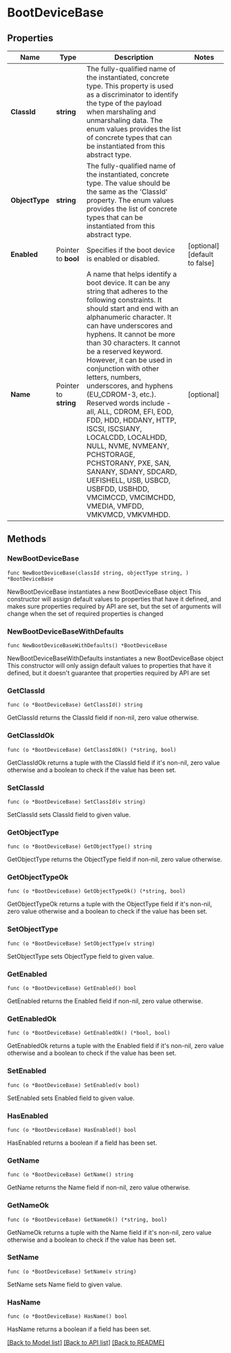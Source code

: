 # BootDeviceBase

## Properties

Name | Type | Description | Notes
------------ | ------------- | ------------- | -------------
**ClassId** | **string** | The fully-qualified name of the instantiated, concrete type. This property is used as a discriminator to identify the type of the payload when marshaling and unmarshaling data. The enum values provides the list of concrete types that can be instantiated from this abstract type. | 
**ObjectType** | **string** | The fully-qualified name of the instantiated, concrete type. The value should be the same as the &#39;ClassId&#39; property. The enum values provides the list of concrete types that can be instantiated from this abstract type. | 
**Enabled** | Pointer to **bool** | Specifies if the boot device is enabled or disabled. | [optional] [default to false]
**Name** | Pointer to **string** | A name that helps identify a boot device. It can be any string that adheres to the following constraints. It should start and end with an alphanumeric character. It can have underscores and hyphens. It cannot be more than 30 characters. It cannot be a reserved keyword. However, it can be used in conjunction with other letters, numbers, underscores, and hyphens (EU_CDROM-3, etc.). Reserved words include - all, ALL, CDROM, EFI, EOD, FDD, HDD, HDDANY, HTTP, ISCSI, ISCSIANY, LOCALCDD, LOCALHDD, NULL, NVME, NVMEANY, PCHSTORAGE, PCHSTORANY, PXE, SAN, SANANY, SDANY, SDCARD, UEFISHELL, USB, USBCD, USBFDD, USBHDD, VMCIMCCD, VMCIMCHDD, VMEDIA, VMFDD, VMKVMCD, VMKVMHDD. | [optional] 

## Methods

### NewBootDeviceBase

`func NewBootDeviceBase(classId string, objectType string, ) *BootDeviceBase`

NewBootDeviceBase instantiates a new BootDeviceBase object
This constructor will assign default values to properties that have it defined,
and makes sure properties required by API are set, but the set of arguments
will change when the set of required properties is changed

### NewBootDeviceBaseWithDefaults

`func NewBootDeviceBaseWithDefaults() *BootDeviceBase`

NewBootDeviceBaseWithDefaults instantiates a new BootDeviceBase object
This constructor will only assign default values to properties that have it defined,
but it doesn't guarantee that properties required by API are set

### GetClassId

`func (o *BootDeviceBase) GetClassId() string`

GetClassId returns the ClassId field if non-nil, zero value otherwise.

### GetClassIdOk

`func (o *BootDeviceBase) GetClassIdOk() (*string, bool)`

GetClassIdOk returns a tuple with the ClassId field if it's non-nil, zero value otherwise
and a boolean to check if the value has been set.

### SetClassId

`func (o *BootDeviceBase) SetClassId(v string)`

SetClassId sets ClassId field to given value.


### GetObjectType

`func (o *BootDeviceBase) GetObjectType() string`

GetObjectType returns the ObjectType field if non-nil, zero value otherwise.

### GetObjectTypeOk

`func (o *BootDeviceBase) GetObjectTypeOk() (*string, bool)`

GetObjectTypeOk returns a tuple with the ObjectType field if it's non-nil, zero value otherwise
and a boolean to check if the value has been set.

### SetObjectType

`func (o *BootDeviceBase) SetObjectType(v string)`

SetObjectType sets ObjectType field to given value.


### GetEnabled

`func (o *BootDeviceBase) GetEnabled() bool`

GetEnabled returns the Enabled field if non-nil, zero value otherwise.

### GetEnabledOk

`func (o *BootDeviceBase) GetEnabledOk() (*bool, bool)`

GetEnabledOk returns a tuple with the Enabled field if it's non-nil, zero value otherwise
and a boolean to check if the value has been set.

### SetEnabled

`func (o *BootDeviceBase) SetEnabled(v bool)`

SetEnabled sets Enabled field to given value.

### HasEnabled

`func (o *BootDeviceBase) HasEnabled() bool`

HasEnabled returns a boolean if a field has been set.

### GetName

`func (o *BootDeviceBase) GetName() string`

GetName returns the Name field if non-nil, zero value otherwise.

### GetNameOk

`func (o *BootDeviceBase) GetNameOk() (*string, bool)`

GetNameOk returns a tuple with the Name field if it's non-nil, zero value otherwise
and a boolean to check if the value has been set.

### SetName

`func (o *BootDeviceBase) SetName(v string)`

SetName sets Name field to given value.

### HasName

`func (o *BootDeviceBase) HasName() bool`

HasName returns a boolean if a field has been set.


[[Back to Model list]](../README.md#documentation-for-models) [[Back to API list]](../README.md#documentation-for-api-endpoints) [[Back to README]](../README.md)


